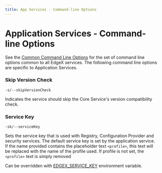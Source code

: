 ```yaml
---
title: App Services - Command-line Options
---
```


# Application Services - Command-line Options

See the [Common Command Line Options](../../configuration/CommonCommandLineOptions.md) for the set of command line options common to all EdgeX services. The following command line options are specific to Application Services.

### Skip Version Check

`-s/--skipVersionCheck`

Indicates the service should skip the Core Service's version compatibility check.

### Service Key

`-sk/--serviceKey`

Sets the service key that is used with Registry, Configuration Provider and security services. The default service key is set by the application service. If the name provided contains the placeholder text `<profile>`, this text will be replaced with the name of the profile used. If profile is not set, the `<profile>` text is simply removed

Can be overridden with [EDGEX_SERVICE_KEY](EnvironmentVariables.md#edgex_service_key) environment variable.

